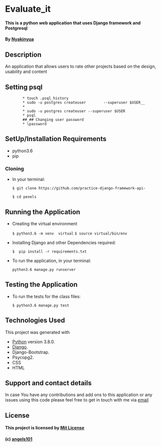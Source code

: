 # Evaluate_it
#### This is a python web application that uses Django framework and Postgresql
#### By **[Nyakinyua](https://github.com/angels101)**
## Description
An application that allows users to rate other projects based on the design, usability and content
## Setting psql
            * touch .psql_history
            * sudo -u postgres createuser        --superuser $USER__
            *
            * sudo -u postgres createuser --superuser $USER
            * psql
            ##_## Changing user password
            * \password

## SetUp/Installation Requirements
* python3.6
* pip


### Cloning
* In your terminal:

    `$ git clone https://github.com/practice-django-framework-api-`
        
    `$ cd pexels`

## Running the Application
* Creating the virtual environment

    `$ python3.6 -m venv  virtual`
    `$ source virtual/bin/env`

* Installing Django and other Dependencies required:

    `$  pip install -r requirements.txt`

* To run the application, in your terminal:

    `python3.6 manage.py runserver`

## Testing the Application
* To run the tests for the class files:

    `$ python3.6 manage.py test`

## Technologies Used
  This project was generated with
  * [Python](https://www.python.org/) version 3.8.0.
  * [Django](https://www.fullstackpython.com/django.html).
  * Django-Bootstrap.
  * Psycopg2.
  * CSS
  * HTML

## Support and contact details
 In case You have any contributions and add ons to this application or any issues using this code please feel free to get in touch with me via [email](angelscodex101@gmail.com)

## License 
#### This project is licensed by [Mit License](https://github.com/angel101/LICENSE)
  
  ####     (c) **[angels101](https://github.com/)**